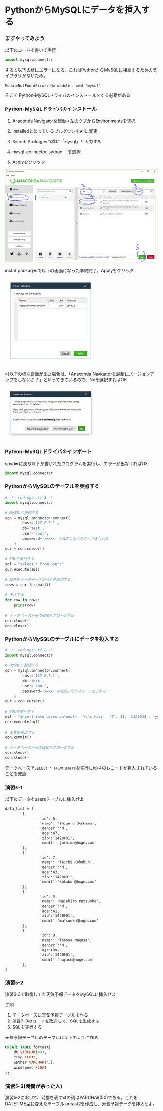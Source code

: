 ﻿
# PythonからMySQLにデータを挿入する

### まずやってみよう

以下のコードを書いて実行

```python
import mysql.connector
```

すると以下の様にエラーになる。これはPythonからMySQLに接続するためのライブラリがないため。

```
ModuleNotFoundError: No module named 'mysql'
```

そこで Python-MySQLドライバのインストールをする必要がある

### Python-MySQLドライバのインストール

1. Anaconda Navigatorを起動→左のタブからEnvironmentsを選択

2. InstalledとなっているプルダウンをAllに変更

3. Search Packagesの欄に「mysql」と入力する

4. mysql-connector-python 　を選択

5. Applyをクリック

![5-1.png](images/5-1.png)

install packagesで以下の画面になった準備完了。Applyをクリック

<img src="images/5-2.png" width="300">

※)以下の様な画面が出た場合は、「Anaconda Navigatorを最新にバージョンアップをしないか？」といってきているので、Noを選択すればOK

<img src="images/5-3.png" width="300">

### Python-MySQLドライバのインポート

spyderに戻り以下が書かれたプログラムを実行し、エラーが出なければOK

```python
import mysql.connector
```

### PythonからMySQLのテーブルを参照する

```python
# -*- coding: utf-8 -*-
import mysql.connector

# MySQLに接続する
con = mysql.connector.connect(
        host='127.0.0.1',
        db='test',
        user='root',
        password='xxxxx' #設定したパスワードを入れる
    )
cur = con.cursor()

# SQLを実行する
sql = "select * from users"
cur.execute(sql)

# 結果をデータベースから全件取得する
rows = cur.fetchall()

# 表示する
for row in rows:
    print(row)

# データベースからの接続をクローズする
cur.close()
con.close()
```

### PythonからMySQLのテーブルにデータを投入する


```python
# -*- coding: utf-8 -*-
import mysql.connector

# MySQLに接続する
con = mysql.connector.connect(
        host='127.0.0.1',
        db='test',
        user='root',
        password='xxxx' #設定したパスワードを入れる
    )
cur = con.cursor()

# SQLを実行する
sql = "insert into users values(4, 'Yuki Kato', 'F', 15, '1420043', 'yuki@hoge.com')"
cur.execute(sql)

# 変更を確定する
con.commit()

# データベースからの接続をクローズする
cur.close()
con.close()
```

データベースで`SELECT * FROM users`を実行しid=4のレコードが挿入されていることを確認

### 演習5-1

以下のデータをusersテーブルに挿入せよ

```
data_list = [
        {
                'id': 6,
                'name': 'Shigeru Joshima',
                'gender':'M',
                'age':47,
                'zip':'1420001',
                'email':'joshima@hoge.com'
        },
        {
                'id': 7,
                'name': 'Taichi Kokubun',
                'gender':'M',
                'age':43,
                'zip':'1420001',
                'email':'kokubun@hoge.com'
        },
        {
                'id': 8,
                'name': 'Masahiro Matsuoka',
                'gender':'M',
                'age':41,
                'zip':'1420001',
                'email':'matsuoka@hoge.com'
        },
        {
                'id': 9,
                'name': 'Tomoya Nagase',
                'gender':'M',
                'age':39,
                'zip':'1420001',
                'email':'nagase@hoge.com'
        },
]
```



### 演習5-2

演習3-3で取得してた天気予報データをMySQLに挿入せよ

手順
1. データベースに天気予報テーブルを作る
2. 演習3-3のコードを改造して、SQLを生成する
3. SQLを実行する

天気予報テーブルのテーブルは以下のように作る

```sql
CREATE TABLE forcast(
    dt VARCHAR(40),
    temp FLOAT,
    wather VARCHAR(40),
    windspeed FLOAT
);
```

### 演習5-3(時間が余った人)

演習5-2において、時間を表すdtの列はVARCHAR(50)である。これをDATETIME型に変えたテーブルforcast2を作成し、天気予報データを挿入せよ。

